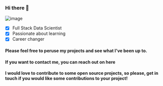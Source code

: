 ### Hi there 👋


![image](https://user-images.githubusercontent.com/118320343/217397367-e71e1fb9-3347-4677-9f82-f49d6b755325.png)



- [x] Full Stack Data Scientist
- [x] Passionate about learning
- [x] Career changer

#### Please feel free to peruse my projects and see what I've been up to.

#### If you want to contact me, you can reach out on here

#### I would love to contribute to some open source projects, so please, get in touch if you would like some contributions to your project!
<!--
**N3vz/n3vz** is a ✨ _special_ ✨ repository because its `README.md` (this file) appears on your GitHub profile.

Here are some ideas to get you started:

- 🔭 I’m currently working on ...
- 🌱 I’m currently learning ...
- 👯 I’m looking to collaborate on ...
- 🤔 I’m looking for help with ...
- 💬 Ask me about ...
- 📫 How to reach me: ...
- 😄 Pronouns: ...
- ⚡ Fun fact: ...
-->

